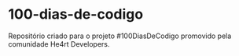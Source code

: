 # 100-dias-de-codigo
Repositório criado para o projeto #100DiasDeCodigo promovido pela comunidade He4rt Developers.
